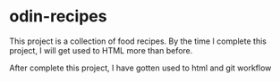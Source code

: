 # odin-recipes

This project is a collection of food recipes. 
By the time I complete this project, I will get used to HTML more than before.

After complete this project, I have gotten used to html and git workflow